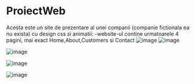 # ProiectWeb
Acesta este un site de prezentare al unei companii (companie fictionala ea nu exista) cu design css si animatii:
-website-ul contine urmatoarele 4 pagini, mai exact Home,About,Customers si Contact
![image](https://github.com/came989/ProiectWeb/assets/45994084/57f64fa4-cadf-4a0a-bf9d-98ed793d0c1f)
![image](https://github.com/came989/ProiectWeb/assets/45994084/2529b689-4f97-4324-bfed-1833af953564)


![image](https://github.com/came989/ProiectWeb/assets/45994084/600f6302-9965-4972-bac5-9289e51dce40)

![image](https://github.com/came989/ProiectWeb/assets/45994084/6c78f8ba-a746-4941-89b0-6de8e4875d19)

![image](https://github.com/came989/ProiectWeb/assets/45994084/b9d2127f-5389-485f-b5e9-7ab22e119524)




